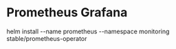 # Prometheus Grafana

helm install --name prometheus --namespace monitoring stable/prometheus-operator 

